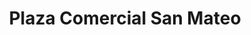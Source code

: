 ---
title: "Plaza Comercial San Mateo"
url: /san-mateo/plaza-comercial-san-mateo/
shop: Einkaufszentrum
---